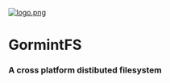 [![logo.png](https://postimg.cc/image/4renkk7a1/)](https://postimg.cc/image/4renkk7a1/)

# GormintFS
### A cross platform distibuted filesystem
